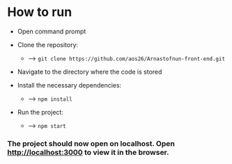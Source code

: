 # How to run

- Open command prompt

- Clone the repository:

  - --> `git clone https://github.com/aos26/Arnastofnun-front-end.git`

- Navigate to the directory where the code is stored

- Install the necessary dependencies:

  - --> `npm install`

- Run the project:
  - --> `npm start`

### The project should now open on localhost. Open [http://localhost:3000](http://localhost:3000) to view it in the browser.
